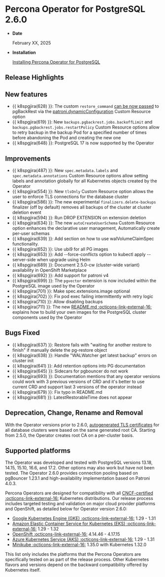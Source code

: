 # Percona Operator for PostgreSQL 2.6.0

* **Date**

    February XX, 2025

* **Installation**

    [Installing Percona Operator for PostgreSQL](../System-Requirements.md#installation-guidelines) 

## Release Highlights


## New features

* {{ k8spgjira(628) }}: The custom `restore_command` [can be now passed](../backups-restore.md#use-custom-restore-command) to pgBackRest via the [patroni.dynamicConfiguration](../operator.md#patronidynamicconfiguration) Custom Resource option
* {{ k8spgjira(619) }}: New `backups.pgbackrest.jobs.backoffLimit` and `backups.pgbackrest.jobs.restartPolicy` Custom Resource options allow to retry backup in the backup Pod for a specified number of times before abandoning the Pod and creating the new one
* {{ k8spgjira(648) }}: PostgreSQL 17 is now supported by the Operator

## Improvements

* {{ k8spgjira(487) }}: New `spec.metadata.labels` and `spec.metadata.annotations` Custom Resource options allow setting labels and annotation globally for all Kubernetes objects created by the Operator
* {{ k8spgjira(554) }}: New `tlsOnly` Custom Resource option allows the user to enforce TLS connections for the database cluster
* {{ k8spgjira(586) }}: The new experimental `finalizers.delete-backups` finalizer (off by default) removes all backups of the cluster at cluster deletion event
* {{ k8spgjira(594) }}: Run DROP EXTENSION on extension deletion
* {{ k8spgjira(634) }}: The new `autoCreateUserSchema` Custom Resource option enhances the declarative user management,  Automatically create per-user schemas 
* {{ k8spgjira(639) }}: Add section on how to use walVolumeClaimSpec functionality.
* {{ k8spgjira(652) }}: Use ubi9 for all PG images
* {{ k8spgjira(653) }}: Add --force-conflicts option to kubectl apply --server-side when upgrade using Helm
* {{ k8spgjira(689) }}: Document 2.5.0-cw (cluster-wide variant) availability in OpenShift Marketplace
* {{ k8spgjira(692) }}: Add support for patroni v4
* {{ k8spgjira(699) }}: The `pgvector` extension is now included within the PostgreSQL image used by the Operator
* {{ k8spgjira(701) }}: Make spec.extensions.image optional
* {{ k8spgjira(702) }}: Fix pod exec failing intermittently with retry logic
* {{ k8spgjira(710) }}: Allow disabling backups
* {{ k8spgjira(711) }}: The new [README.md  :octicons-link-external-16:](https://github.com/percona/percona-docker/blob/main/postgresql-containers/README.md) explains how to build your own images for the PostgreSQL cluster components used by the Operator

## Bugs Fixed

* {{ k8spgjira(637) }}: Restore fails with "waiting for another restore to finish" if manually delete the pg-restore object
* {{ k8spgjira(638) }}: Handle "WALWatcher get latest backup" errors on cluster init
* {{ k8spgjira(641) }}: Add retention options into PG documentation
* {{ k8spgjira(645) }}: Sidecars for pgbouncer do not work
* {{ k8spgjira(693) }}: Documentation mentions that any operator versions could work with 3 previous versions of CRD and it's better to use current CRD and support last 3 versions of the operator instead
* {{ k8spgjira(679) }}: Fix typo in README.md
* {{ k8spgjira(681) }}: LatestRestorableTime does not appear

## Deprecation, Change, Rename and Removal

With the Operator versions prior to 2.6.0, [autogenerated TLS certificates](../TLS.md#allow-the-operator-to-generate-certificates-automatically) for all database clusters were based on the same generated root CA. Starting from 2.5.0, the Operator creates root CA on a per-cluster basis.


## Supported platforms

The Operator was developed and tested with PostgreSQL versions 13.18, 14.15, 15.10, 16.6, and 17.2. Other options may also work but have not been tested. The Operator 2.6.0 provides connection pooling based on pgBouncer 1.23.1 and high-availability implementation based on Patroni 4.0.3.

Percona Operators are designed for compatibility with all [CNCF-certified :octicons-link-external-16:](https://www.cncf.io/training/certification/software-conformance/) Kubernetes distributions. Our release process includes targeted testing and validation on major cloud provider platforms and OpenShift, as detailed below for Operator version 2.6.0:

* [Google Kubernetes Engine (GKE) :octicons-link-external-16:](https://cloud.google.com/kubernetes-engine) 1.29 - 1.31
* [Amazon Elastic Container Service for Kubernetes (EKS) :octicons-link-external-16:](https://aws.amazon.com) 1.29 - 1.32
* [OpenShift :octicons-link-external-16:](https://www.redhat.com/en/technologies/cloud-computing/openshift) 4.14.46 - 4.17.15
* [Azure Kubernetes Service (AKS) :octicons-link-external-16:](https://azure.microsoft.com/en-us/services/kubernetes-service/) 1.29 - 1.31
* [Minikube :octicons-link-external-16:](https://github.com/kubernetes/minikube) 1.35.0 with Kubernetes 1.32.0

This list only includes the platforms that the Percona Operators are specifically tested on as part of the release process. Other Kubernetes flavors and versions depend on the backward compatibility offered by Kubernetes itself.
